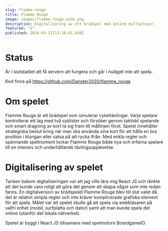 ```yaml
---
slug: flamme-rouge
title: Flamme Rouge
image: images/flamme_rouge_wide.png
description: Digitalisering av ett brädspel med online multiplayer.
featured: "1"
published: 2024-03-21T13:16:01.450Z
---
```

# Status

Är i slutstadiet att få servern att fungera och går i nuläget inte att spela.

Kod finns på <https://github.com/Danster2020/flamme_rouge>

# Om spelet

Flamme Rouge är ett brädspel som simulerar cykeltävlingar. Varje spelare kontrollerar ett lag med två cyklister och försöker genom taktiskt spelande och smart dragning av kort ta sig fram till mållinjen först. Spelet innehåller strategiska beslut kring när man ska använda sina kort för att hålla en bra position i klungan eller satsa på att rycka ifrån. Med enkla regler och spännande spelmoment lockar Flamme Rouge både nya och erfarna spelare till en intensiv och underhållande tävlingsupplevelse.

# Digitalisering av spelet

Tanken bakom digitaliseringen var att jag ville lära mig React JS och tänkte att det kunde vara roligt att göra det genom att skapa något som inte redan fanns. En digitalversion av brädspelet Flamme Rouge blev till slut valet då det är relativt simpla regler och inte kräver komplicerade grafiska element för att spela. Målet var att spelet skulle gå att spela via webbläsaren på valfri enhet (mobil, surfplatta och dator) samt att man kunde spela det online (utanför det lokala nätverket).

Spelet är byggt i React JS tillsamans med spelmotorn BoardgameIO.
